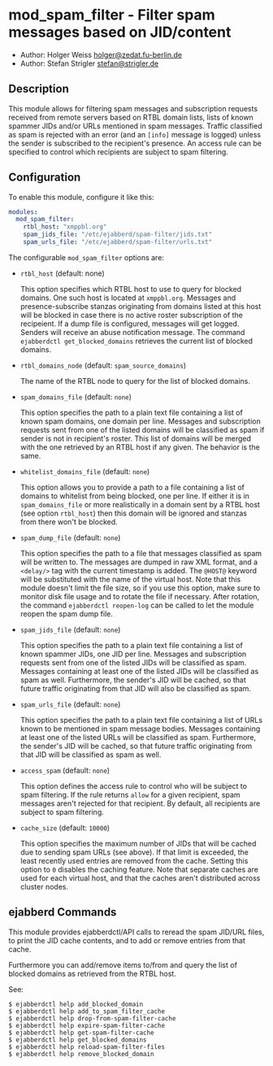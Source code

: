mod_spam_filter - Filter spam messages based on JID/content
===========================================================

* Author: Holger Weiss <holger@zedat.fu-berlin.de>
* Author: Stefan Strigler <stefan@strigler.de>

Description
-----------

This module allows for filtering spam messages and subscription requests
received from remote servers based on RTBL domain lists, lists of known spammer
JIDs and/or URLs mentioned in spam messages. Traffic classified as spam is
rejected with an error (and an `[info]` message is logged) unless the sender is
subscribed to the recipient's presence. An access rule can be specified to
control which recipients are subject to spam filtering.


Configuration
-------------

To enable this module, configure it like this:

```yaml
modules:
  mod_spam_filter:
    rtbl_host: "xmppbl.org"
    spam_jids_file: "/etc/ejabberd/spam-filter/jids.txt"
    spam_urls_file: "/etc/ejabberd/spam-filter/urls.txt"
```

The configurable `mod_spam_filter` options are:

- `rtbl_host` (default: none)

  This option specifies which RTBL host to use to query for blocked domains. One
  such host is located at `xmppbl.org`. Messages and presence-subscribe stanzas
  originating from domains listed at this host will be blocked in case there is
  no active roster subscription of the recipeient. If a dump file is configured,
  messages will get logged. Senders will receive an abuse notification message.
  The command `ejabberdctl get_blocked_domains` retrieves the current list of
  blocked domains.

- `rtbl_domains_node` (default: `spam_source_domains`)

  The name of the RTBL node to query for the list of blocked domains.

- `spam_domains_file` (default: `none`)

  This option specifies the path to a plain text file containing a list of known
  spam domains, one domain per line. Messages and subscription requests sent
  from one of the listed domains will be classified as spam if sender is not in
  recipient's roster. This list of domains will be merged with the one retrieved
  by an RTBL host if any given. The behavior is the same.
  
- `whitelist_domains_file` (default: `none`)

  This option allows you to provide a path to a file containing a list of
  domains to whitelist from being blocked, one per line. If either it is in
  `spam_domains_file` or more realistically in a domain sent by a RTBL host (see
  option `rtbl_host`) then this domain will be ignored and stanzas from there
  won't be blocked.
  
- `spam_dump_file` (default: `none`)

  This option specifies the path to a file that messages classified as
  spam will be written to.  The messages are dumped in raw XML format, and
  a `<delay/>` tag with the current timestamp is added.  The `@HOST@` keyword
  will be substituted with the name of the virtual host.  Note that this
  module doesn't limit the file size, so if you use this option, make sure
  to monitor disk file usage and to rotate the file if necessary.  After
  rotation, the command `ejabberdctl reopen-log` can be called to let the
  module reopen the spam dump file.

- `spam_jids_file` (default: `none`)

  This option specifies the path to a plain text file containing a list of
  known spammer JIDs, one JID per line.  Messages and subscription
  requests sent from one of the listed JIDs will be classified as spam.
  Messages containing at least one of the listed JIDs will be classified
  as spam as well.  Furthermore, the sender's JID will be cached, so that
  future traffic originating from that JID will also be classified as
  spam.

- `spam_urls_file` (default: `none`)

  This option specifies the path to a plain text file containing a list of
  URLs known to be mentioned in spam message bodies.  Messages containing
  at least one of the listed URLs will be classified as spam.
  Furthermore, the sender's JID will be cached, so that future traffic
  originating from that JID will be classified as spam as well.

- `access_spam` (default: `none`)

  This option defines the access rule to control who will be subject to
  spam filtering.  If the rule returns `allow` for a given recipient, spam
  messages aren't rejected for that recipient.  By default, all recipients
  are subject to spam filtering.

- `cache_size` (default: `10000`)

  This option specifies the maximum number of JIDs that will be cached due
  to sending spam URLs (see above).  If that limit is exceeded, the least
  recently used entries are removed from the cache.  Setting this option
  to `0` disables the caching feature.  Note that separate caches are used
  for each virtual host, and that the caches aren't distributed across
  cluster nodes.


ejabberd Commands
-----------------

This module provides ejabberdctl/API calls to reread the spam JID/URL
files, to print the JID cache contents, and to add or remove entries from that
cache.  

Furthermore you can add/remove items to/from and query the list of blocked
domains as retrieved from the RTBL host.

See:

```
$ ejabberdctl help add_blocked_domain
$ ejabberdctl help add_to_spam_filter_cache
$ ejabberdctl help drop-from-spam-filter-cache
$ ejabberdctl help expire-spam-filter-cache
$ ejabberdctl help get-spam-filter-cache
$ ejabberdctl help get_blocked_domains
$ ejabberdctl help reload-spam-filter-files
$ ejabberdctl help remove_blocked_domain
```
